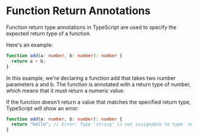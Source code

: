 # Function Return Annotations

Function return type annotations in TypeScript are used to specify the expected return type of a function.

Here's an example:

```ts
function add(a: number, b: number): number {
  return a + b;
}
```

In this example, we're declaring a function add that takes two number parameters a and b. The function is annotated with a return type of number, which means that it must return a numeric value.

If the function doesn't return a value that matches the specified return type, TypeScript will show an error:

```ts
function add(a: number, b: number): number {
  return "hello"; // Error: Type 'string' is not assignable to type 'number'.
}
```
